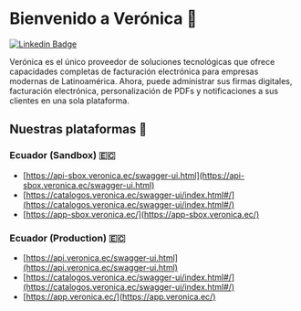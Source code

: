 # Bienvenido a Verónica 👋

[![Linkedin Badge](https://img.shields.io/badge/-Verónica-blue?style=flat-square&logo=Linkedin&logoColor=white&link=https://www.linkedin.com/company/veronica-ec/)](https://www.linkedin.com/company/veronica-ec/)

Verónica es el único proveedor de soluciones tecnológicas que ofrece capacidades completas de facturación electrónica para empresas modernas de Latinoamérica. Ahora, puede administrar sus firmas digitales, facturación electrónica, personalización de PDFs y notificaciones a sus clientes en una sola plataforma.

## Nuestras plataformas 🚀

### Ecuador (Sandbox) 🇪🇨
- [https://api-sbox.veronica.ec/swagger-ui.html](https://api-sbox.veronica.ec/swagger-ui.html)
- [https://catalogos.veronica.ec/swagger-ui/index.html#/](https://catalogos.veronica.ec/swagger-ui/index.html#/)
- [https://app-sbox.veronica.ec/](https://app-sbox.veronica.ec/)
### Ecuador (Production) 🇪🇨
- [https://api.veronica.ec/swagger-ui.html](https://api.veronica.ec/swagger-ui.html)
- [https://catalogos.veronica.ec/swagger-ui/index.html#/](https://catalogos.veronica.ec/swagger-ui/index.html#/)
- [https://app.veronica.ec/](https://app.veronica.ec/)
